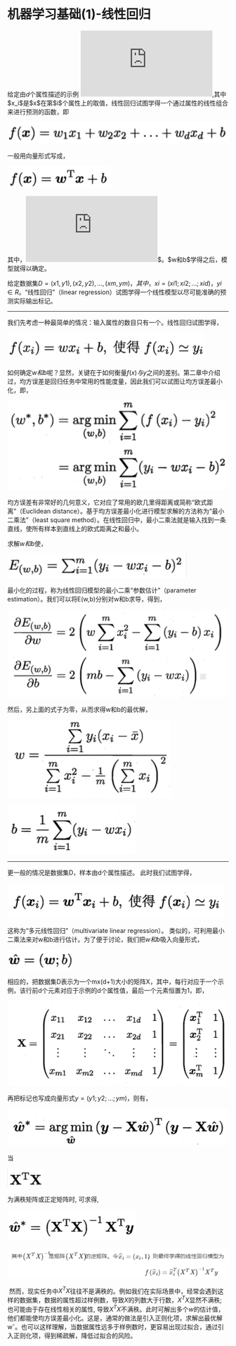 # 机器学习基础(1)-线性回归



给定由$d$个属性描述的示例 ![](https://latex.codecogs.com/gif.latex?x=(x_1,x_2,...,x_d)),其中$x_i$是$x$在第$i$个属性上的取值，线性回归试图学得一个通过属性的线性组合来进行预测的函数，即 

![1531145778052](assets/1531145778052.png)

一般用向量形式写成， 

![1531145810545](assets/1531145810545.png)

其中，![](https://latex.codecogs.com/gif.latex?w=(w1;w2;...;wd))$。$w和b$学得之后，模型就得以确定。 



给定数据集$D={(x1,y1),(x2,y2), ... ,(xm,ym)}，其中，xi=(xi1;xi2;...;xid)，yi∈R$。“线性回归”（linear regression）试图学得一个线性模型以尽可能准确的预测实际输出标记。 

------

我们先考虑一种最简单的情况：输入属性的数目只有一个。线性回归试图学得， 

![1531146059829](assets/1531146059829.png)

如何确定$w和b$呢？显然，关键在于如何衡量$f(x)与y$之间的差别。第二章中介绍过，均方误差是回归任务中常用的性能度量，因此我们可以试图让均方误差最小化，即， 

![1531146165312](assets/1531146165312.png)



均方误差有非常好的几何意义，它对应了常用的欧几里得距离或简称“欧式距离”（Euclidean distance）。基于均方误差最小化进行模型求解的方法称为“最小二乘法”（least square method）。在线性回归中，最小二乘法就是输入找到一条直线，使所有样本到直线上的欧式距离之和最小。

 求解$w和b$使，

![1531146289607](assets/1531146289607.png)

最小化的过程，称为线性回归模型的最小二乘“参数估计”（parameter estimation）。我们可以将E(w,b)分别对w和b求导，得到，  

![1531146325428](assets/1531146325428.png)

然后，另上面的式子为零，从而求得w和b的最优解， 

![1531146451164](assets/1531146451164.png)

![1531146463101](assets/1531146463101.png)

------

更一般的情况是数据集D，样本由d个属性描述。 此时我们试图学得， 

![1531146555908](assets/1531146555908.png)

这称为“多元线性回归”（multivariate linear regression）。 类似的，可利用最小二乘法来对w和b进行估计。为了便于讨论，我们把$w和b$吸入向量形式， 

![1531146588572](assets/1531146588572.png)

相应的，把数据集D表示为一个mx(d+1)大小的矩阵X，其中，每行对应于一个示例，该行前d个元素对应于示例的d个属性值，最后一个元素恒置为1，即， 

![1531146615920](assets/1531146615920.png)

再把标记也写成向量形式$y=(y1;y2;...;ym)$，则有，

![1531146676492](assets/1531146676492.png)

当

![1531146928667](assets/1531146928667.png)

为满秩矩阵或正定矩阵时, 可求得,

![1531146970411](assets/1531146970411.png)

![1531204259116](assets/1531204259116.png)

 然而，现实任务中$X^TX$往往不是满秩的。例如我们在实际场景中，经常会遇到这样的数据集，数据的属性超过样例数，导致$X$的列数大于行数，$X^TX$显然不满秩; 也可能由于存在线性相关的属性, 导致$X^TX$不满秩。此时可解出多个$w$的估计值，他们都能使均方误差最小化。这是，通常的做法是引入正则化项，求解出最优解wˆ。也可以这样理解，当数据属性远多于样例数时，更容易出现过拟合，通过引入正则化项，得到稀疏解，降低过拟合的风险。 